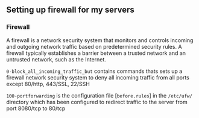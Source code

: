 ## Setting up firewall for my servers

### Firewall
A firewall is a network security system that monitors and controls incoming and outgoing network traffic based on predetermined security rules. A firewall typically establishes a barrier between a trusted network and an untrusted network, such as the Internet.

`0-block_all_incoming_traffic_but` contains commands thats sets up a firewall network security system
to deny all incoming traffic from all ports except 80/http, 443/SSL, 22/SSH

`100-portforwarding` is the configuration file [`before.rules`] in the `/etc/ufw/` directory
which has been configured to redirect traffic to the server from port 8080/tcp to 80/tcp
